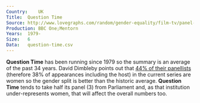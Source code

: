```yaml
---
Country:	UK
Title:	Question Time
Source:	http://www.lovegraphs.com/random/gender-equality/film-tv/panel-shows.html
Production:	BBC One;Mentorn
Years:	1979-
Size:	6
Data:	question-time.csv
---
```


__Question Time__ has been running since 1979 so the summary is an average of the past 34 years. David Dimbleby points out that [44% of their panellists](http://www.theguardian.com/media/2014/feb/25/david-dimbleby-hits-back-dara-o-briain-gender-balance-panel-shows) (therefore 38% of appearances including the host) in the current series are women so the gender split is better than the historic average. __Question Time__ tends to take half its panel (3) from Parliament and, as that institution under-represents women, that will affect the overall numbers too.